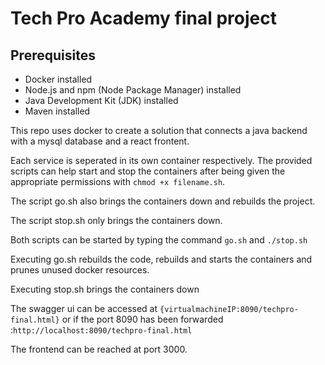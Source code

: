 # Tech Pro Academy final project

## Prerequisites

- Docker installed
- Node.js and npm (Node Package Manager) installed
- Java Development Kit (JDK) installed
- Maven installed

This repo uses docker to create a solution that connects a java backend with a mysql database and a react frontent.

Each service is seperated in its own container respectively.
The provided scripts can help start and stop the containers after being given the appropriate permissions with `chmod +x filename.sh`.

The script go.sh also brings the containers down and rebuilds the project.

The script stop.sh only brings the containers down.

Both scripts can be started by typing the command `go.sh` and `./stop.sh`

Executing go.sh rebuilds the code, rebuilds and starts the containers and prunes unused docker resources.

Executing stop.sh brings the containers down

The swagger ui can be accessed at `{virtualmachineIP:8090/techpro-final.html}`
or if the port 8090 has been forwarded :`http://localhost:8090/techpro-final.html`

The frontend can be reached at port 3000.
